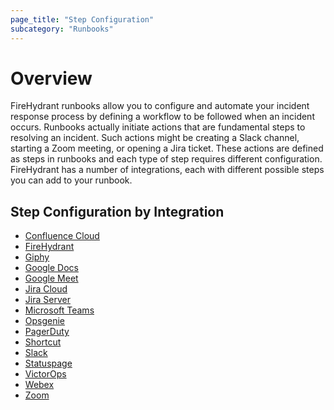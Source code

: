 ```yaml
---
page_title: "Step Configuration"
subcategory: "Runbooks"
---
```


# Overview

FireHydrant runbooks allow you to configure and automate your incident response process by defining a workflow
to be followed when an incident occurs. Runbooks actually initiate actions that are fundamental steps to
resolving an incident. Such actions might be creating a Slack channel, starting a Zoom meeting, or opening
a Jira ticket. These actions are defined as steps in runbooks and each type of step requires different
configuration. FireHydrant has a number of integrations, each with different possible steps you can add
to your runbook.

## Step Configuration by Integration

* [Confluence Cloud](./runbooks_steps_confluence_cloud.md)
* [FireHydrant](./runbooks_steps_firehydrant.md)
* [Giphy](./runbooks_steps_giphy.md)
* [Google Docs](./runbooks_steps_google_docs.md)
* [Google Meet](./runbooks_steps_google_meet.md)
* [Jira Cloud](./runbooks_steps_jira_cloud.md)
* [Jira Server](./runbooks_steps_jira_server.md)
* [Microsoft Teams](./runbooks_steps_microsoft_teams.md)
* [Opsgenie](./runbooks_steps_opsgenie.md)
* [PagerDuty](./runbooks_steps_pagerduty.md)
* [Shortcut](./runbooks_steps_shortcut.md)
* [Slack](./runbooks_steps_slack.md)
* [Statuspage](./runbooks_steps_statuspage.md)
* [VictorOps](./runbooks_steps_victorops.md)
* [Webex](./runbooks_steps_webex.md)
* [Zoom](./runbooks_steps_zoom.md)
